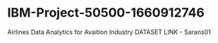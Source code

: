# IBM-Project-50500-1660912746
Airlines Data Analytics for Avaition Industry
DATASET LINK - Sarans01 
